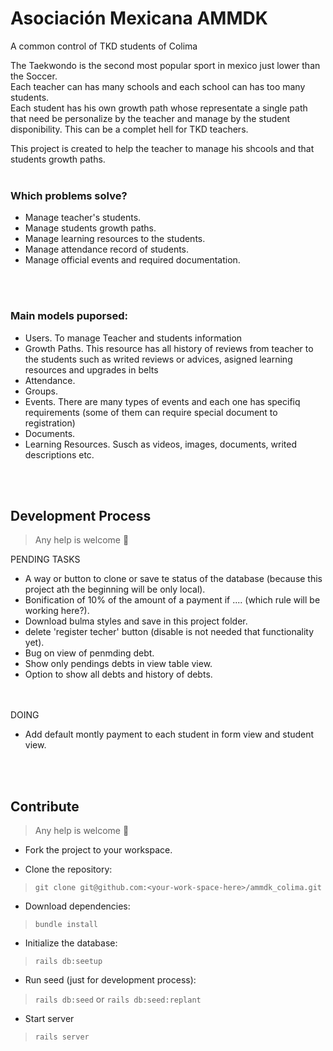 # Asociación Mexicana AMMDK

A common control of TKD students of Colima

The Taekwondo is the second most popular sport in mexico just lower than the Soccer. <br/>
Each teacher can has many schools and each school can has too many students. <br/>
Each student has his own growth path whose representate a single path that need be personalize by the teacher and manage by the student disponibility. This can be a complet hell for TKD teachers.<br/>


This project is created to help the teacher to manage his shcools and that students growth paths.
<br/><br/>
### Which problems solve?
* Manage teacher's students.
* Manage students growth paths.
* Manage learning resources to the students.
* Manage attendance record of students.
* Manage official events and required documentation.


<br/><br/>

### Main models puporsed:
* Users. To manage Teacher and students information
* Growth Paths. This resource has all history of reviews from teacher to the students such as writed reviews or advices, asigned learning resources and upgrades in belts
* Attendance.
* Groups.
* Events. There are many types of events and each one has specifiq requirements (some of them can require special document to registration)
* Documents.
* Learning Resources. Susch as videos, images, documents, writed descriptions etc.


<br/><br/>

## Development Process
 > Any help is welcome 🫢

PENDING TASKS
- A way or button to clone or save te status of the database (because this project ath the beginning will be only local).
- Bonification of 10% of the amount of a payment if .... (which rule will be working here?).
- Download bulma styles and save in this project folder.
- delete 'register techer' button (disable is not needed that functionality yet).
- Bug on view of penmding debt.
- Show only pendings debts in view table view.
- Option to show all debts and history of debts.

<br/><br/>
DOING
- Add default montly payment to each student in form view and student view.

<br/><br/>

## Contribute
> Any help is welcome 🤍

- Fork the project to your workspace.

- Clone the repository:
> `git clone git@github.com:<your-work-space-here>/ammdk_colima.git`

- Download dependencies:
> `bundle install`

- Initialize the database:
> `rails db:seetup`

- Run seed (just for development process):
> `rails db:seed` or `rails db:seed:replant` 

- Start server
> `rails server`